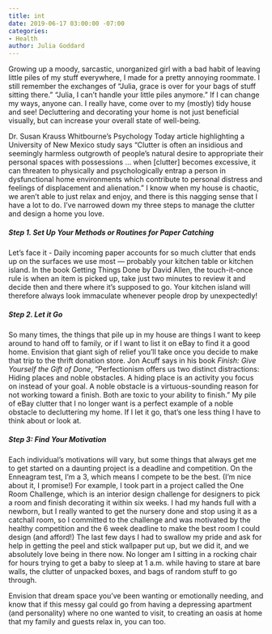 ```yaml
---
title: int
date: 2019-06-17 03:00:00 -07:00
categories:
- Health
author: Julia Goddard
---
```


Growing up a moody, sarcastic, unorganized girl with a bad habit of leaving little piles of my stuff everywhere, I made for a pretty annoying roommate. I still remember the exchanges of “Julia, grace is over for your bags of stuff sitting there.” “Julia, I can’t handle your little piles anymore.” If I can change my ways, anyone can. I really have, come over to my (mostly) tidy house and see! Decluttering and decorating your home is not just beneficial visually, but can increase your overall state of well-being. 

Dr. Susan Krauss Whitbourne’s Psychology Today article highlighting a University of New Mexico study says “Clutter is often an insidious and seemingly harmless outgrowth of people’s natural desire to appropriate their personal spaces with possessions … when [clutter] becomes excessive, it can threaten to physically and psychologically entrap a person in dysfunctional home environments which contribute to personal distress and feelings of displacement and alienation.” I know when my house is chaotic, we aren’t able to just relax and enjoy, and there is this nagging sense that I have a lot to do. I’ve narrowed down my three steps to manage the clutter and design a home you love.

##### Step 1. Set Up Your Methods or Routines for Paper Catching
 
Let’s face it - Daily incoming paper accounts for so much clutter that ends up on the surfaces we use most — probably your kitchen table or kitchen island. In the book Getting Things Done by David Allen, the touch-it-once rule is when an item is picked up, take just two minutes to review it and decide then and there where it’s supposed to go. Your kitchen island will therefore always look immaculate whenever people drop by unexpectedly!

##### Step 2. Let it Go

So many times, the things that pile up in my house are things I want to keep around to hand off to family, or if I want to list it on eBay to find it a good home. Envision that giant sigh of relief you’ll take once you decide to make that trip to the thrift donation store. Jon Acuff says in his book _Finish: Give Yourself the Gift of Done_, “Perfectionism offers us two distinct distractions: Hiding places and noble obstacles. A hiding place is an activity you focus on instead of your goal. A noble obstacle is a virtuous-sounding reason for not working toward a finish. Both are toxic to your ability to finish.” My pile of eBay clutter that I no longer want is a perfect example of a noble obstacle to decluttering my home. If I let it go, that’s one less thing I have to think about or look at.

##### Step 3: Find Your Motivation

Each individual’s motivations will vary, but some things that always get me to get started on a daunting project is a deadline and competition. On the Enneagram test, I’m a 3, which means I compete to be the best. (I’m nice about it, I promise!) For example, I took part in a project called the One Room Challenge, which is an interior design challenge for designers to pick a room and finish decorating it within six weeks. I had my hands full with a newborn, but I really wanted to get the nursery done and stop using it as a catchall room, so I committed to the challenge and was motivated by the healthy competition and the 6 week deadline to make the best room I could design (and afford!) The last few days I had to swallow my pride and ask for help in getting the peel and stick wallpaper put up, but we did it, and we absolutely love being in there now. No longer am I sitting in a rocking chair for hours trying to get a baby to sleep at 1 a.m. while having to stare at bare walls, the clutter of unpacked boxes, and bags of random stuff to go through. 

Envision that dream space you’ve been wanting or emotionally needing, and know that if this messy gal could go from having a depressing apartment (and personality) where no one wanted to visit, to creating an oasis at home that my family and guests relax in, you can too.